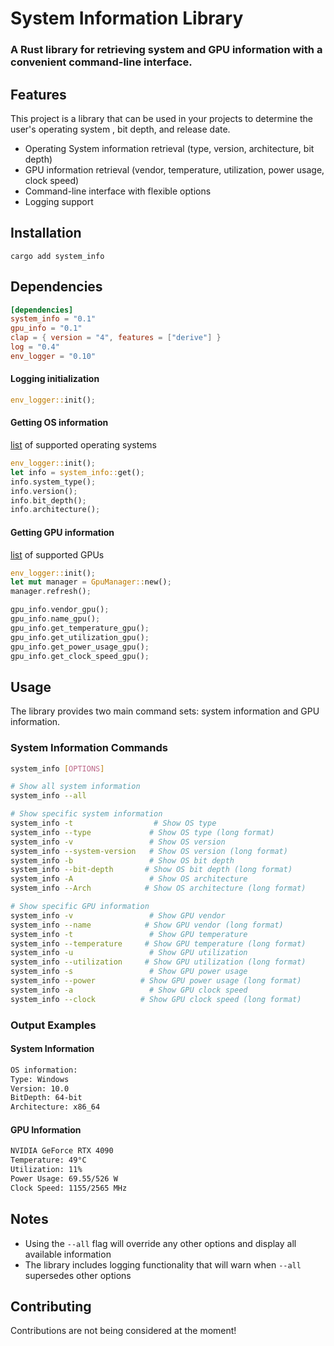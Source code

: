 # System Information Library

### A Rust library for retrieving system and GPU information with a convenient command-line interface.

## Features
This project is a library that can be used in your projects to determine the user's operating system , bit depth, and release date.

- Operating System information retrieval (type, version, architecture, bit depth)
- GPU information retrieval (vendor, temperature, utilization, power usage, clock speed)
- Command-line interface with flexible options
- Logging support

## Installation
```shell
cargo add system_info
```
## Dependencies
```toml
[dependencies]
system_info = "0.1"
gpu_info = "0.1"
clap = { version = "4", features = ["derive"] }
log = "0.4"
env_logger = "0.10"
```

#### Logging initialization
```rust
env_logger::init();
```
#### Getting OS information

[list](os.md) of supported operating systems

```rust
env_logger::init();
let info = system_info::get();
info.system_type();
info.version();
info.bit_depth();
info.architecture();
```
#### Getting GPU information
[list](gpu.md) of supported GPUs
```rust
env_logger::init();
let mut manager = GpuManager::new();
manager.refresh();

gpu_info.vendor_gpu();
gpu_info.name_gpu();
gpu_info.get_temperature_gpu();
gpu_info.get_utilization_gpu();
gpu_info.get_power_usage_gpu();
gpu_info.get_clock_speed_gpu();
```

## Usage
The library provides two main command sets: system information and GPU information.

### System Information Commands
```bash
system_info [OPTIONS]

# Show all system information
system_info --all

# Show specific system information
system_info -t                  # Show OS type
system_info --type             # Show OS type (long format)
system_info -v                 # Show OS version
system_info --system-version   # Show OS version (long format)
system_info -b                 # Show OS bit depth
system_info --bit-depth       # Show OS bit depth (long format)
system_info -A                 # Show OS architecture
system_info --Arch            # Show OS architecture (long format)

# Show specific GPU information
system_info -v                 # Show GPU vendor
system_info --name            # Show GPU vendor (long format)
system_info -t                 # Show GPU temperature
system_info --temperature     # Show GPU temperature (long format)
system_info -u                 # Show GPU utilization
system_info --utilization     # Show GPU utilization (long format)
system_info -s                 # Show GPU power usage
system_info --power          # Show GPU power usage (long format)
system_info -a                 # Show GPU clock speed
system_info --clock          # Show GPU clock speed (long format)
```

### Output Examples

#### System Information
```bash
OS information:
Type: Windows
Version: 10.0
BitDepth: 64-bit
Architecture: x86_64
```

#### GPU Information
```bash
NVIDIA GeForce RTX 4090
Temperature: 49°C
Utilization: 11%
Power Usage: 69.55/526 W
Clock Speed: 1155/2565 MHz
```

## Notes

- Using the `--all` flag will override any other options and display all available information
- The library includes logging functionality that will warn when `--all` supersedes other options

## Contributing
Contributions are not being considered at the moment!
